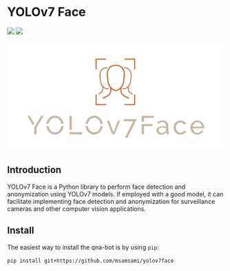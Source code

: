 # YOLOv7 Face

![](https://img.shields.io/badge/version-v0.0.4-green)
![](https://img.shields.io/badge/python-3.7%20%7C%203.8%20%7C%203.9-blue)

![alt text](logo.png "yolov7face logo")


## Introduction
YOLOv7 Face is a Python library to perform face detection and anonymization using YOLOv7 models. If employed with
a good model, it can facilitate implementing face detection and anonymization for surveillance cameras and other
computer vision applications.

## Install
The easiest way to install the qna-bot is by using `pip`:
```commandline
pip install git+https://github.com/msamsami/yolov7face
```
